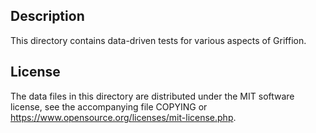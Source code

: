 Description
------------

This directory contains data-driven tests for various aspects of Griffion.

License
--------

The data files in this directory are distributed under the MIT software
license, see the accompanying file COPYING or
https://www.opensource.org/licenses/mit-license.php.

